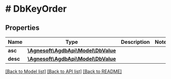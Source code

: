 # # DbKeyOrder

## Properties

Name | Type | Description | Notes
------------ | ------------- | ------------- | -------------
**asc** | [**\Agnesoft\AgdbApi\Model\DbValue**](DbValue.md) |  |
**desc** | [**\Agnesoft\AgdbApi\Model\DbValue**](DbValue.md) |  |

[[Back to Model list]](../../README.md#models) [[Back to API list]](../../README.md#endpoints) [[Back to README]](../../README.md)
